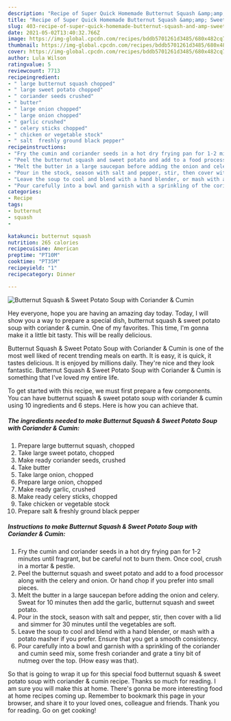 ```yaml
---
description: "Recipe of Super Quick Homemade Butternut Squash &amp;amp; Sweet Potato Soup with Coriander &amp;amp; Cumin"
title: "Recipe of Super Quick Homemade Butternut Squash &amp;amp; Sweet Potato Soup with Coriander &amp;amp; Cumin"
slug: 403-recipe-of-super-quick-homemade-butternut-squash-and-amp-sweet-potato-soup-with-coriander-and-amp-cumin
date: 2021-05-02T13:40:32.766Z
image: https://img-global.cpcdn.com/recipes/bddb5701261d3485/680x482cq70/butternut-squash-sweet-potato-soup-with-coriander-cumin-recipe-main-photo.jpg
thumbnail: https://img-global.cpcdn.com/recipes/bddb5701261d3485/680x482cq70/butternut-squash-sweet-potato-soup-with-coriander-cumin-recipe-main-photo.jpg
cover: https://img-global.cpcdn.com/recipes/bddb5701261d3485/680x482cq70/butternut-squash-sweet-potato-soup-with-coriander-cumin-recipe-main-photo.jpg
author: Lula Wilson
ratingvalue: 5
reviewcount: 7713
recipeingredient:
- " large butternut squash chopped"
- " large sweet potato chopped"
- " coriander seeds crushed"
- " butter"
- " large onion chopped"
- " large onion chopped"
- " garlic crushed"
- " celery sticks chopped"
- " chicken or vegetable stock"
- " salt  freshly ground black pepper"
recipeinstructions:
- "Fry the cumin and coriander seeds in a hot dry frying pan for 1-2 minutes until fragrant, but be careful not to burn them. Once cool, crush in a mortar &amp; pestle."
- "Peel the butternut squash and sweet potato and add to a food processor along with the celery and onion. Or hand chop if you prefer into small pieces."
- "Melt the butter in a large saucepan before adding the onion and celery. Sweat for 10 minutes then add the garlic, butternut squash and sweet potato."
- "Pour in the stock, season with salt and pepper, stir, then cover with a lid and simmer for 30 minutes until the vegetables are soft."
- "Leave the soup to cool and blend with a hand blender, or mash with a potato masher if you prefer. Ensure that you get a smooth consistency."
- "Pour carefully into a bowl and garnish with a sprinkling of the coriander and cumin seed mix, some fresh coriander and grate a tiny bit of nutmeg over the top. (How easy was that)."
categories:
- Recipe
tags:
- butternut
- squash
- 

katakunci: butternut squash  
nutrition: 265 calories
recipecuisine: American
preptime: "PT10M"
cooktime: "PT35M"
recipeyield: "1"
recipecategory: Dinner

---
```



![Butternut Squash &amp; Sweet Potato Soup with Coriander &amp; Cumin](https://img-global.cpcdn.com/recipes/bddb5701261d3485/680x482cq70/butternut-squash-sweet-potato-soup-with-coriander-cumin-recipe-main-photo.jpg)

Hey everyone, hope you are having an amazing day today. Today, I will show you a way to prepare a special dish, butternut squash &amp; sweet potato soup with coriander &amp; cumin. One of my favorites. This time, I'm gonna make it a little bit tasty. This will be really delicious.

Butternut Squash &amp; Sweet Potato Soup with Coriander &amp; Cumin is one of the most well liked of recent trending meals on earth. It is easy, it is quick, it tastes delicious. It is enjoyed by millions daily. They're nice and they look fantastic. Butternut Squash &amp; Sweet Potato Soup with Coriander &amp; Cumin is something that I've loved my entire life.




To get started with this recipe, we must first prepare a few components. You can have butternut squash &amp; sweet potato soup with coriander &amp; cumin using 10 ingredients and 6 steps. Here is how you can achieve that.

<!--inarticleads1-->

##### The ingredients needed to make Butternut Squash &amp; Sweet Potato Soup with Coriander &amp; Cumin:

1. Prepare  large butternut squash, chopped
1. Take  large sweet potato, chopped
1. Make ready  coriander seeds, crushed
1. Take  butter
1. Take  large onion, chopped
1. Prepare  large onion, chopped
1. Make ready  garlic, crushed
1. Make ready  celery sticks, chopped
1. Take  chicken or vegetable stock
1. Prepare  salt &amp; freshly ground black pepper




<!--inarticleads2-->

##### Instructions to make Butternut Squash &amp; Sweet Potato Soup with Coriander &amp; Cumin:

1. Fry the cumin and coriander seeds in a hot dry frying pan for 1-2 minutes until fragrant, but be careful not to burn them. Once cool, crush in a mortar &amp; pestle.
1. Peel the butternut squash and sweet potato and add to a food processor along with the celery and onion. Or hand chop if you prefer into small pieces.
1. Melt the butter in a large saucepan before adding the onion and celery. Sweat for 10 minutes then add the garlic, butternut squash and sweet potato.
1. Pour in the stock, season with salt and pepper, stir, then cover with a lid and simmer for 30 minutes until the vegetables are soft.
1. Leave the soup to cool and blend with a hand blender, or mash with a potato masher if you prefer. Ensure that you get a smooth consistency.
1. Pour carefully into a bowl and garnish with a sprinkling of the coriander and cumin seed mix, some fresh coriander and grate a tiny bit of nutmeg over the top. (How easy was that).




So that is going to wrap it up for this special food butternut squash &amp; sweet potato soup with coriander &amp; cumin recipe. Thanks so much for reading. I am sure you will make this at home. There's gonna be more interesting food at home recipes coming up. Remember to bookmark this page in your browser, and share it to your loved ones, colleague and friends. Thank you for reading. Go on get cooking!
